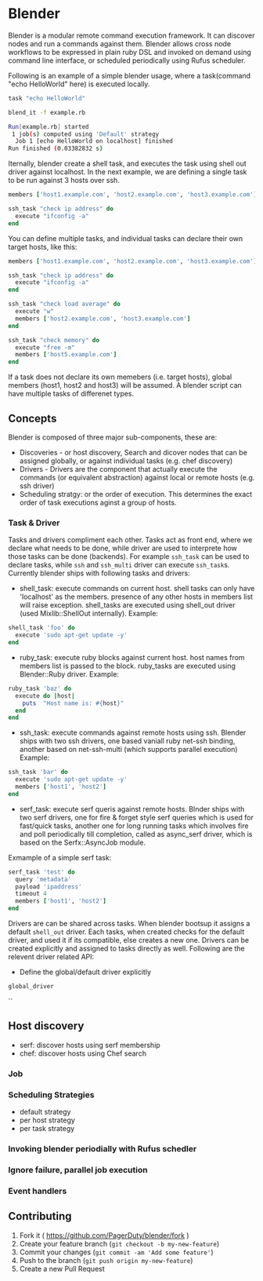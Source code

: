 # Blender

Blender is a modular remote command execution framework. It can discover nodes
and run a commands against them. Blender allows cross node workflows to be expressed
in plain ruby DSL and invoked on demand using command line interface, or scheduled
periodically using Rufus scheduler.

Following is an example of a simple blender usage, where a
task(command "echo HelloWorld" here) is executed locally.

```ruby
task "echo HelloWorld"
```

```sh
blend_it -f example.rb
```
```sh
Run[example.rb] started
 1 job(s) computed using 'Default' strategy
  Job 1 [echo HelloWorld on localhost] finished
Run finished (0.03382832 s)
```

Iternally, blender create a shell task, and executes the task using shell out driver
against localhost. In the next example, we are defining a single task to be run against
3 hosts over ssh.

```ruby
members ['host1.example.com', 'host2.example.com', 'host3.example.com']

ssh_task "check ip address" do
  execute "ifconfig -a"
end
```
You can define multiple tasks, and individual tasks can declare their own
target hosts, like this:

```ruby
members ['host1.example.com', 'host2.example.com', 'host3.example.com']

ssh_task "check ip address" do
  execute "ifconfig -a"
end

ssh_task "check load average" do
  execute "w"
  members ['host2.example.com', 'host3.example.com']
end

ssh_task "check memory" do
  execute "free -m"
  members ['host5.example.com']
end
```
If a task does not declare its own memebers (i.e. target hosts), global members
(host1, host2 and host3) will be assumed. A blender script can have multiple
tasks of differenet types.

## Concepts

Blender is composed of three major sub-components, these are:

  * Discoveries - or host discovery, Search and dicover nodes that can be assigned globally, or
 against individual tasks (e.g. chef discovery)
  * Drivers - Drivers are the component that actually execute the commands
(or equivalent abstraction) against local or remote hosts (e.g. ssh driver)
  * Scheduling stratgy: or the order of execution. This determines the exact
order of task executions aginst a group of hosts.

### Task & Driver

Tasks and drivers compliment each other. Tasks act as front end, where we declare
what needs to be done, while driver are used to interprete how those tasks can be done (backends).
For example `ssh_task` can be used to declare tasks, while `ssh` and `ssh_multi` driver
can execute `ssh_task`s. Currently blender ships with following tasks and drivers:

  - shell_task: execute commands on current host. shell tasks can only have 'localhost'
  as the members. presence of any other hosts in members list will raise exception. shell_tasks
  are executed using shell_out driver (used Mixlib::ShellOut internally).
  Example:
  ```ruby
  shell_task 'foo' do
    execute 'sudo apt-get update -y'
  end
  ```

  - ruby_task: execute ruby blocks against current host. host names from members list is passed
  to the block. ruby_tasks are executed using Blender::Ruby driver.
  Example:
  ```ruby
  ruby_task 'baz' do
    execute do |host|
      puts  "Host name is: #{host}"
    end
  end
  ```

  - ssh_task: execute commands against remote hosts using ssh. Blender ships with two ssh drivers,
  one based vaniall ruby net-ssh binding, another based on net-ssh-multi (which supports parallel
  execution)
  Example:
  ```ruby
  ssh_task 'bar' do
    execute 'sudo apt-get update -y'
    members ['host1', 'host2']
  end
  ```

  - serf_task: execute serf queris against remote hosts. Blnder ships with two serf drivers, one for
  fire & forget style serf queries which is used for fast/quick tasks, another one for long running
  tasks which involves fire and poll periodically till completion, called as async_serf driver, which is
  based on the Serfx::AsyncJob module.

  Exmample of a simple serf task:
  ```ruby
  serf_task 'test' do
    query 'metadata'
    payload 'ipaddress'
    timeout 4
    members ['host1', 'host2']
  end
  ```

Drivers are can be shared across tasks. When blender bootsup it assigns a default `shell_out` driver.
Each tasks, when created checks for the default driver, and used it if its compatible, else creates a new
one. Drivers can be created explicitly and assigned to tasks directly as well. Following are the relevent driver
related API:
  - Define the global/default driver explicitly
  ```ruby
  global_driver
  ```
``

## Host discovery

  - serf: discover hosts using serf membership
  - chef: discover hosts using Chef search

### Job

### Scheduling Strategies

  - default strategy
  - per host strategy
  - per task strategy

### Invoking blender periodially with Rufus schedler

### Ignore failure, parallel job execution

### Event handlers

## Contributing

1. Fork it ( https://github.com/PagerDuty/blender/fork )
2. Create your feature branch (`git checkout -b my-new-feature`)
3. Commit your changes (`git commit -am 'Add some feature'`)
4. Push to the branch (`git push origin my-new-feature`)
5. Create a new Pull Request
